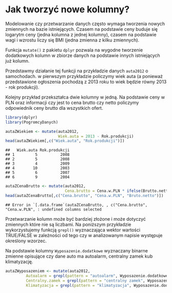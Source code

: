 # Jak tworzyć nowe kolumny?

Modelowanie czy przetwarzanie danych często wymaga tworzenia nowych zmiennych na bazie istniejących. 
Czasem na podstawie ceny buduje się logarytm ceny (jedna kolumna z jednej kolumny), czasem na podstawie wagi i wzrostu liczy się BMI (jedna zmienna z kilku zmiennych).

Funkcja `mutate()` z pakietu `dplyr` pozwala na wygodne tworzenie dodatkowych kolumn w zbiorze danych na podstawie innych istniejących już kolumn.


Przedstawmy działanie tej funkcji na przykładzie danych `auta2012` o samochodach. w pierwszym przykładzie policzymy wiek auta (a ponieważ przedstawione ogłoszenia pochodzą z 2013 roku to wiek będzie równy 2013 - rok produkcji). 

Kolejny przykład przekształca dwie kolumny w jedną. Na podstawie ceny w PLN oraz informacji czy jest to cena brutto czy netto policzymy odpowiednik ceny brutto dla wszystkich ofert.


```r
library(dplyr)
library(PogromcyDanych)

autaZWiekiem <- mutate(auta2012,
                       Wiek.auta = 2013 - Rok.produkcji)
head(autaZWiekiem[,c("Wiek.auta", "Rok.produkcji")])
```

```
##   Wiek.auta Rok.produkcji
## 1         5          2008
## 2         5          2008
## 3         4          2009
## 4        10          2003
## 5         6          2007
## 6         9          2004
```

```r
autaZCenaBrutto <- mutate(auta2012, 
                          Cena.brutto = Cena.w.PLN * ifelse(Brutto.netto == "brutto", 1, 1.23))
head(autaZCenaBrutto[,c("Cena.brutto", "Cena.w.PLN", "Bruto.netto")])
```

```
## Error in `[.data.frame`(autaZCenaBrutto, , c("Cena.brutto", "Cena.w.PLN", : undefined columns selected
```

Przetwarzanie kolumn może być bardziej złożone i może dotyczyć zmiennych które nie są liczbami. 
Na poniższym przykładzie wykorzystujemy funkcją `grepl()` wyznaczająca wektor wartości TRUE/FALSE w zależności od tego czy w analizowanym napisie występuje określony wzorzec. 

Na podstawie kolumny `Wyposazenie.dodatkowe` wyznaczany binarne zmienne opisujące czy dane auto ma autoalarm, centralny zamek kub klimatyzację.


```r
autaZWyposazeniem <- mutate(auta2012,
         Autoalarm = grepl(pattern = "autoalarm", Wyposazenie.dodatkowe),
         Centralny.zamek = grepl(pattern = "centralny zamek", Wyposazenie.dodatkowe),
         Klimatyzacja = grepl(pattern = "klimatyzacja", Wyposazenie.dodatkowe))
```

